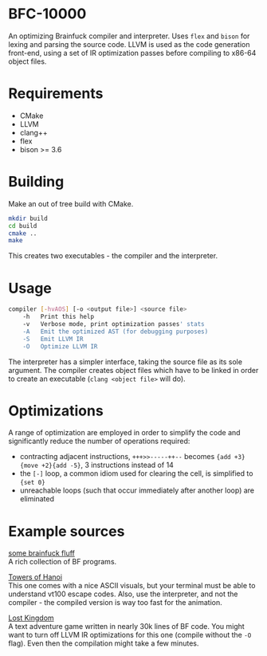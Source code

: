 # BFC-10000

An optimizing Brainfuck compiler and interpreter. Uses `flex` and `bison` for lexing and parsing the source code.
LLVM is used as the code generation front-end, using a set of IR optimization passes before compiling to x86-64 object files. 

# Requirements

- CMake
- LLVM
- clang++
- flex
- bison >= 3.6

# Building

Make an out of tree build with CMake.

```sh
mkdir build
cd build
cmake ..
make
```

This creates two executables - the compiler and the interpreter.

# Usage

```sh
compiler [-hvAOS] [-o <output file>] <source file>
	-h	 Print this help
	-v	 Verbose mode, print optimization passes' stats
	-A	 Emit the optimized AST (for debugging purposes)
	-S	 Emit LLVM IR
	-O	 Optimize LLVM IR
```

The interpreter has a simpler interface, taking the source file as its sole argument.
The compiler creates object files which have to be linked in order to create an executable (`clang <object file>` will do).

# Optimizations

A range of optimization are employed in order to simplify the code and significantly reduce the number of operations required:

- contracting adjacent instructions, `+++>>-----++--` becomes `{add +3}{move +2}{add -5}`, 3 instructions instead of 14
- the `[-]` loop, a common idiom used for clearing the cell, is simplified to `{set 0}`
- unreachable loops (such that occur immediately after another loop) are eliminated

# Example sources

[some brainfuck fluff](http://www.hevanet.com/cristofd/brainfuck/)<br>
A rich collection of BF programs.

[Towers of Hanoi](http://www.clifford.at/bfcpu/hanoi.html)<br>
This one comes with a nice ASCII visuals, but your terminal must be able to understand vt100 escape codes. Also, use the interpreter, and not the compiler - the compiled version is way too fast for the animation.

[Lost Kingdom](https://jonripley.com/i-fiction/games/LostKingdomBF.html)<br>
A text adventure game written in nearly 30k lines of BF code. You might want to turn off LLVM IR optimizations for this one (compile without the `-O` flag). Even then the compilation might take a few minutes.
